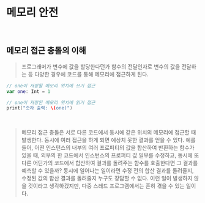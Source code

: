 # 메모리 안전

<br>

## 메모리 접근 충돌의 이해

> 프로그래머가 변수에 값을 할당한다던가 함수의 전달인자로 변수의 값을 전달하는 등 다양한 경우에 코드를 통해 메모리에 접근하게 된다.

```swift
// one이 저장될 메모리 위치에 쓰기 접근
var one: Int = 1

// one이 저장된 메모리 위치에 읽기 접근
print("숫자 출력: \(one)")
```

<br>

> 메모리 접근 충돌은 서로 다른 코드에서 동시에 같은 위치의 메모리에 접근할 때 발생한다. 동시에 여러 접근을 하게 되면 예상치 못한 결과를 얻을 수 있다. 예를 들어, 어떤 인스턴스의 내부의 여러 프로퍼티의 값을 합산하여 반환하는 함수가 있을 때, 외부의 한 코드에서 인스턴스의 프로퍼티 값 일부를 수정하고, 동시에 또 다른 어딘가의 코드에서 합산하여 결과를 돌려주는 함수를 호출한다면 그 결과를 예측할 수 있을까? 동시에 일어나는 일이라면 수정 전의 합산 결과를 돌려줄지, 수정된 값의 합산 결과를 돌려줄지 누구도 장담할 수 없다. 이런 일이 발생하지 않을 것이라고 생각하겠지만, 다중 스레드 프로그램에서는 흔히 겪을 수 있는 일이다.

<br>
